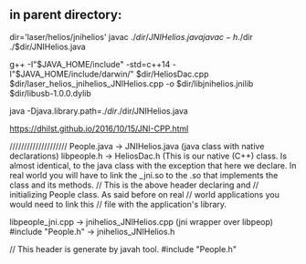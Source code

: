 

in parent directory:
----
dir='laser/helios/jnihelios'
javac ./$dir/JNIHelios.java
javac -h ./$dir ./$dir/JNIHelios.java


g++ -I"$JAVA_HOME/include" -std=c++14 -I"$JAVA_HOME/include/darwin/" $dir/HeliosDac.cpp $dir/laser_helios_jnihelios_JNIHelios.cpp -o $dir/libjnihelios.jnilib $dir/libusb-1.0.0.dylib

 
java -Djava.library.path=./$dir ./$dir/JNIHelios.java

https://dhilst.github.io/2016/10/15/JNI-CPP.html

////////////////////
People.java -> JNIHelios.java (java class with native declarations)
libpeople.h -> HeliosDac.h (This is our native (C++) class. Is almost identical, 
    to the java class with the exception that here we declare. In real
    world you will have to link the _jni.so to the
    .so that implements the class and its methods.
    // This is the above header declaring and
    // initializing People class. As said before on real
    // world applications you would need to link this
    // file with the application's library.

libpeople_jni.cpp -> jnihelios_JNIHelios.cpp (jni wrapper over libpeop)
    #include "People.h" -> jnihelios_JNIHelios.h
 


// This header is generate by javah tool.
#include "People.h"
